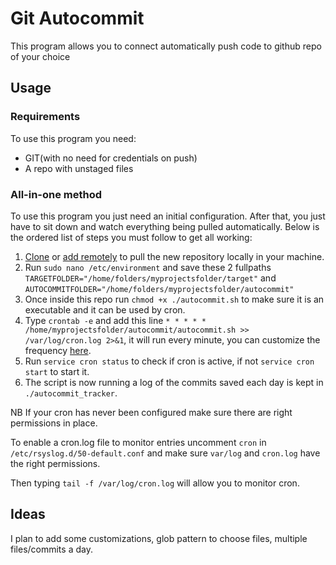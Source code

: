 # Git Autocommit

This program allows you to connect automatically push code to github repo of your choice

## Usage

### Requirements

To use this program you need:

- GIT(with no need for credentials on push)
- A repo with unstaged files

### All-in-one method

To use this program you just need an initial configuration. After that, you just have to sit down and watch
everything being pulled automatically. Below is the ordered list of steps you must follow to get all working:

1. [Clone](https://docs.github.com/en/repositories/creating-and-managing-repositories/cloning-a-repository) or [add remotely](https://docs.github.com/en/get-started/getting-started-with-git/managing-remote-repositories) to pull the new repository locally in your machine.
2. Run `sudo nano /etc/environment` and save these 2 fullpaths `TARGETFOLDER="/home/folders/myprojectsfolder/target"` and `AUTOCOMMITFOLDER="/home/folders/myprojectsfolder/autocommit"`
3. Once inside this repo run `chmod +x ./autocommit.sh` to make sure it is an executable and it can be used by cron.
4. Type `crontab -e` and add this line `* * * * * /home/myprojectsfolder/autocommit/autocommit.sh >> /var/log/cron.log 2>&1`, it will run every minute, you can customize the frequency [here](https://crontab.guru).
5. Run `service cron status` to check if cron is active, if not `service cron start` to start it.
6. The script is now running a log of the commits saved each day is kept in `./autocommit_tracker`.

NB
If your cron has never been configured make sure there are right permissions in place.


To enable a cron.log file to monitor entries uncomment `cron` in `/etc/rsyslog.d/50-default.conf` and make sure `var/log` and `cron.log` have the right permissions.

Then typing `tail -f /var/log/cron.log` will allow you to monitor cron.

## Ideas

I plan to add some customizations, glob pattern to choose files, multiple files/commits a day.